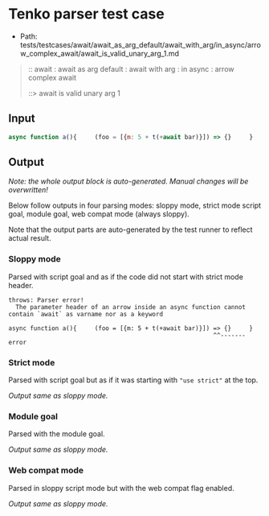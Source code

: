 # Tenko parser test case

- Path: tests/testcases/await/await_as_arg_default/await_with_arg/in_async/arrow_complex_await/await_is_valid_unary_arg_1.md

> :: await : await as arg default : await with arg : in async : arrow complex await
>
> ::> await is valid unary arg 1

## Input

`````js
async function a(){     (foo = [{m: 5 + t(+await bar)}]) => {}     }
`````

## Output

_Note: the whole output block is auto-generated. Manual changes will be overwritten!_

Below follow outputs in four parsing modes: sloppy mode, strict mode script goal, module goal, web compat mode (always sloppy).

Note that the output parts are auto-generated by the test runner to reflect actual result.

### Sloppy mode

Parsed with script goal and as if the code did not start with strict mode header.

`````
throws: Parser error!
  The parameter header of an arrow inside an async function cannot contain `await` as varname nor as a keyword

async function a(){     (foo = [{m: 5 + t(+await bar)}]) => {}     }
                                                         ^^------- error
`````

### Strict mode

Parsed with script goal but as if it was starting with `"use strict"` at the top.

_Output same as sloppy mode._

### Module goal

Parsed with the module goal.

_Output same as sloppy mode._

### Web compat mode

Parsed in sloppy script mode but with the web compat flag enabled.

_Output same as sloppy mode._
